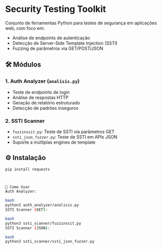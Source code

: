 # Security Testing Toolkit

Conjunto de ferramentas Python para testes de segurança em aplicações web, com foco em:

- Análise de endpoints de autenticação
- Detecção de Server-Side Template Injection (SSTI)
- Fuzzing de parâmetros via GET/POST/JSON

## 🛠️ Módulos

### 1. Auth Analyzer (`analisis.py`)
- Teste de endpoints de login
- Análise de respostas HTTP
- Geração de relatório estruturado
- Detecção de padrões inseguros

### 2. SSTI Scanner
- `fuzzinssit.py`: Teste de SSTI via parâmetros GET
- `ssti_json_fuzzer.py`: Teste de SSTI em APIs JSON
- Suporte a múltiplas engines de template

## ⚙️ Instalação

```bash
pip install requests



🚀 Como Usar
Auth Analyzer:

bash
python3 auth_analyzer/analisis.py
SSTI Scanner (GET):

bash
python3 ssti_scanner/fuzzinssit.py
SSTI Scanner (JSON):

bash
python3 ssti_scanner/ssti_json_fuzzer.py
